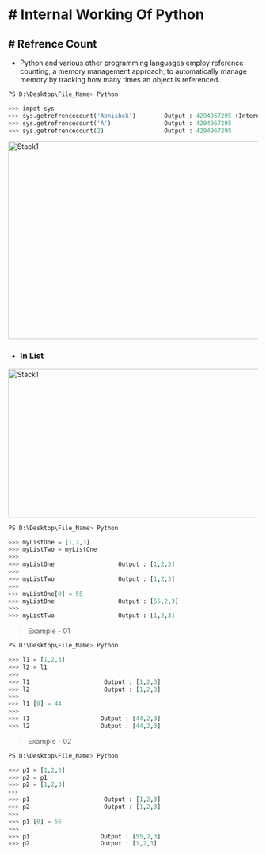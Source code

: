 # # Internal Working Of Python

## # Refrence Count

- Python and various other programming languages employ reference counting, a memory management approach, to automatically manage memory by tracking how many times an object is referenced.

``` py
PS D:\Desktop\File_Name> Python

>>> impot sys
>>> sys.getrefrencecount('Abhishek')        Output : 4294967295 (Internaly a complier optimization loop runs)
>>> sys.getrefrencecount('A')               Output : 4294967295
>>> sys.getrefrencecount(2)                 Output : 4294967295
```

<img src="https://github.com/user-attachments/assets/ae42ce45-5b71-440c-9251-48e27dcb1dc5" alt="Stack1" width="750" height="400">


- ### In List


<img src="https://github.com/user-attachments/assets/49ce0bc2-9c69-4134-943a-b71020bfb8ef" alt="Stack1" width="650" height="300">

``` py 
PS D:\Desktop\File_Name> Python

>>> myListOne = [1,2,3]
>>> myListTwo = myListOne
>>>
>>> myListOne                  Output : [1,2,3] 
>>>
>>> myListTwo                  Output : [1,2,3] 
>>>
>>> myListOne[0] = 55
>>> myListOne                  Output : [55,2,3] 
>>>
>>> myListTwo                  Output : [1,2,3]
```

> Example - 01

``` py
PS D:\Desktop\File_Name> Python

>>> l1 = [1,2,3]
>>> l2 = l1
>>> 
>>> l1                     Output : [1,2,3]
>>> l2                     Output : [1,2,3]
>>>
>>> l1 [0] = 44
>>>
>>> l1                    Output : [44,2,3]
>>> l2                    Output : [44,2,3]
```

> Example - 02

``` py
PS D:\Desktop\File_Name> Python

>>> p1 = [1,2,3]
>>> p2 = p1
>>> p2 = [1,2,3]
>>>
>>> p1                     Output : [1,2,3]
>>> p2                     Output : [1,2,3]
>>>
>>> p1 [0] = 55
>>>
>>> p1                    Output : [55,2,3]
>>> p2                    Output : [1,2,3]
```






















